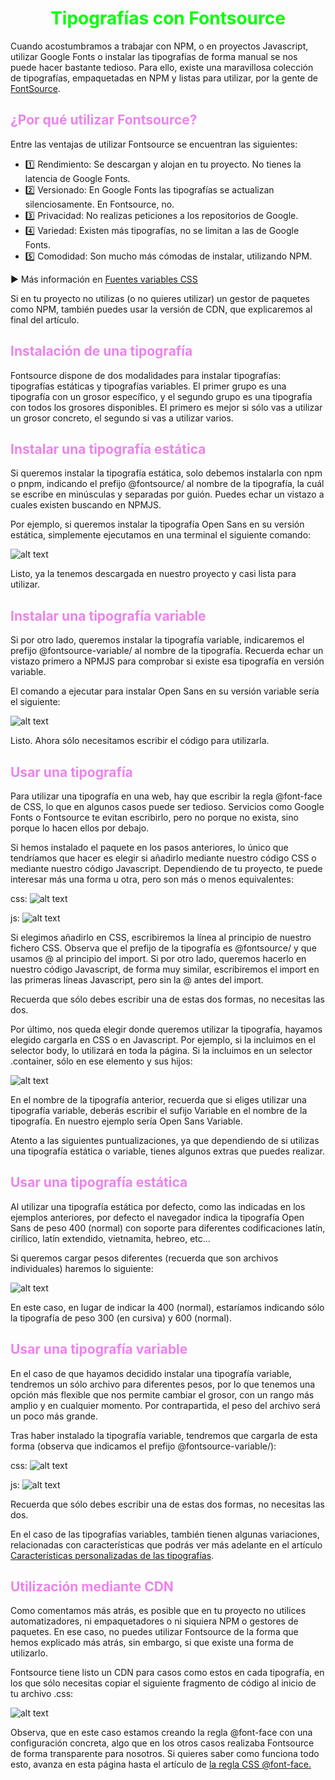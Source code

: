 # <span style="color:lime"><center>Tipografías con Fontsource</center></span>

Cuando acostumbramos a trabajar con NPM, o en proyectos Javascript, utilizar Google Fonts o instalar las tipografías de forma manual se nos puede hacer bastante tedioso. Para ello, existe una maravillosa colección de tipografías, empaquetadas en NPM y listas para utilizar, por la gente de [FontSource](https://fontsource.org/).

## <span style="color:violet">¿Por qué utilizar Fontsource?</span>
Entre las ventajas de utilizar Fontsource se encuentran las siguientes:

   - 1️⃣ Rendimiento: Se descargan y alojan en tu proyecto. No tienes la latencia de Google Fonts.
   - 2️⃣ Versionado: En Google Fonts las tipografías se actualizan silenciosamente. En Fontsource, no.
   - 3️⃣ Privacidad: No realizas peticiones a los repositorios de Google.
   - 4️⃣ Variedad: Existen más tipografías, no se limitan a las de Google Fonts.
   - 5️⃣ Comodidad: Son mucho más cómodas de instalar, utilizando NPM.

► Más información en [Fuentes variables CSS](https://lenguajecss.com/css/fuentes-y-tipografias/fuentes-variables/)

Si en tu proyecto no utilizas (o no quieres utilizar) un gestor de paquetes como NPM, también puedes usar la versión de CDN, que explicaremos al final del artículo.

## <span style="color:violet">Instalación de una tipografía</span>
Fontsource dispone de dos modalidades para instalar tipografías: tipografías estáticas y tipografías variables. El primer grupo es una tipografía con un grosor específico, y el segundo grupo es una tipografía con todos los grosores disponibles. El primero es mejor si sólo vas a utilizar un grosor concreto, el segundo si vas a utilizar varios.

## <span style="color:violet">Instalar una tipografía estática</span>
Si queremos instalar la tipografía estática, solo debemos instalarla con npm o pnpm, indicando el prefijo @fontsource/ al nombre de la tipografía, la cuál se escribe en minúsculas y separadas por guión. Puedes echar un vistazo a cuales existen buscando en NPMJS.

Por ejemplo, si queremos instalar la tipografía Open Sans en su versión estática, simplemente ejecutamos en una terminal el siguiente comando:

![alt text](image.png)

Listo, ya la tenemos descargada en nuestro proyecto y casi lista para utilizar.

## <span style="color:violet">Instalar una tipografía variable</span>
Si por otro lado, queremos instalar la tipografía variable, indicaremos el prefijo @fontsource-variable/ al nombre de la tipografía. Recuerda echar un vistazo primero a NPMJS para comprobar si existe esa tipografía en versión variable.

El comando a ejecutar para instalar Open Sans en su versión variable sería el siguiente:

![alt text](image-1.png)

Listo. Ahora sólo necesitamos escribir el código para utilizarla.

## <span style="color:violet">Usar una tipografía</span>
Para utilizar una tipografía en una web, hay que escribir la regla @font-face de CSS, lo que en algunos casos puede ser tedioso. Servicios como Google Fonts o Fontsource te evitan escribirlo, pero no porque no exista, sino porque lo hacen ellos por debajo.

Si hemos instalado el paquete en los pasos anteriores, lo único que tendríamos que hacer es elegir si añadirlo mediante nuestro código CSS o mediante nuestro código Javascript. Dependiendo de tu proyecto, te puede interesar más una forma u otra, pero son más o menos equivalentes:

css:
![alt text](image-2.png)

js:
![alt text](image-3.png)

Si elegimos añadirlo en CSS, escribiremos la línea al principio de nuestro fichero CSS. Observa que el prefijo de la tipografía es @fontsource/ y que usamos @ al principio del import. Si por otro lado, queremos hacerlo en nuestro código Javascript, de forma muy similar, escribiremos el import en las primeras líneas Javascript, pero sin la @ antes del import.

Recuerda que sólo debes escribir una de estas dos formas, no necesitas las dos.

Por último, nos queda elegir donde queremos utilizar la tipografía, hayamos elegido cargarla en CSS o en Javascript. Por ejemplo, si la incluimos en el selector body, lo utilizará en toda la página. Si la incluimos en un selector .container, sólo en ese elemento y sus hijos:

![alt text](image-4.png)

En el nombre de la tipografía anterior, recuerda que si eliges utilizar una tipografía variable, deberás escribir el sufijo Variable en el nombre de la tipografía. En nuestro ejemplo sería Open Sans Variable.

Atento a las siguientes puntualizaciones, ya que dependiendo de si utilizas una tipografía estática o variable, tienes algunos extras que puedes realizar.

## <span style="color:violet">Usar una tipografía estática</span>
Al utilizar una tipografía estática por defecto, como las indicadas en los ejemplos anteriores, por defecto el navegador indica la tipografía Open Sans de peso 400 (normal) con soporte para diferentes codificaciones latín, cirílico, latín extendido, vietnamita, hebreo, etc...

Si queremos cargar pesos diferentes (recuerda que son archivos individuales) haremos lo siguiente:

![alt text](image-5.png)

En este caso, en lugar de indicar la 400 (normal), estaríamos indicando sólo la tipografía de peso 300 (en cursiva) y 600 (normal).

## <span style="color:violet">Usar una tipografía variable</span>
En el caso de que hayamos decidido instalar una tipografía variable, tendremos un sólo archivo para diferentes pesos, por lo que tenemos una opción más flexible que nos permite cambiar el grosor, con un rango más amplio y en cualquier momento. Por contrapartida, el peso del archivo será un poco más grande.

Tras haber instalado la tipografía variable, tendremos que cargarla de esta forma (observa que indicamos el prefijo @fontsource-variable/):

css:
![alt text](image-6.png)

js:
![alt text](image-7.png)

Recuerda que sólo debes escribir una de estas dos formas, no necesitas las dos.

En el caso de las tipografías variables, también tienen algunas variaciones, relacionadas con características que podrás ver más adelante en el artículo [Características personalizadas de las tipografías](https://lenguajecss.com/css/fuentes-y-tipografias/caracteristicas-personalizadas/).

## <span style="color:violet">Utilización mediante CDN</span>
Como comentamos más atrás, es posible que en tu proyecto no utilices automatizadores, ni empaquetadores o ni siquiera NPM o gestores de paquetes. En ese caso, no puedes utilizar Fontsource de la forma que hemos explicado más atrás, sin embargo, si que existe una forma de utilizarlo.

Fontsource tiene listo un CDN para casos como estos en cada tipografía, en los que sólo necesitas copiar el siguiente fragmento de código al inicio de tu archivo .css:

![alt text](image-8.png)

Observa, que en este caso estamos creando la regla @font-face con una configuración concreta, algo que en los otros casos realizaba Fontsource de forma transparente para nosotros. Si quieres saber como funciona todo esto, avanza en esta página hasta el artículo de [la regla CSS @font-face.](https://lenguajecss.com/css/fuentes-y-tipografias/regla-font-face/)

